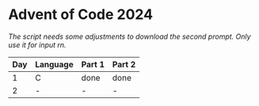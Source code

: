 # Advent of Code 2024

*The script needs some adjustments to download the second prompt. Only use it for input rn.*

| Day | Language | Part 1 | Part 2 |
| --- | -------- | ------ | ------ |
| 1 | C | done | done | 
| 2 | - | - | - | 
